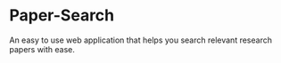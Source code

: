 # Paper-Search
An easy to use web application that helps you search relevant research papers with ease.
